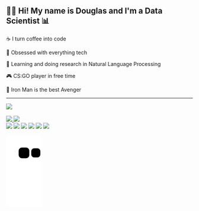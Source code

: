 ## :man_technologist: Hi! My name is Douglas and I'm a Data Scientist :bar_chart:

:coffee: I turn coffee into code

:robot: Obsessed with everything tech

:mag_right: Learning and doing research in Natural Language Processing

:video_game: CS:GO player in free time

:100: Iron Man is the best Avenger

---

![](https://komarev.com/ghpvc/?username=DougTrajano)

<div>
  <a href="https://github.com/DougTrajano">
  <img height="180em" src="https://github-readme-stats.vercel.app/api?username=DougTrajano&show_icons=true&theme=dark&hide_border=true&include_all_commits=true&count_private=true"/>
  <img height="180em" src="https://github-readme-stats.vercel.app/api/top-langs/?username=DougTrajano&layout=compact&langs_count=7&theme=dark&hide_border=true"/>
</div>
  
<div>
  <a href="https://github.com/DougTrajano" target="_blank"><img src="https://img.shields.io/badge/GITHUB-181717?style=for-the-badge&logo=github&logoColor=white" target="_blank"></a>
  <a href="https://www.linkedin.com/in/douglas-trajano/" target="_blank"><img src="https://img.shields.io/badge/-LinkedIn-%230077B5?style=for-the-badge&logo=linkedin&logoColor=white" target="_blank"></a>
  <a href = "mailto:douglas.trajano@outlook.com"><img src="https://img.shields.io/badge/Outlook-0078D4?style=for-the-badge&logo=microsoft-outlook&logoColor=white" target="_blank"></a>
 	<a href="https://twitter.com/doug_trajano" target="_blank"><img src="https://img.shields.io/badge/Twitter-1DA1F2?style=for-the-badge&logo=twitter&logoColor=white" target="_blank"></a>
  <a href="https://instagram.com/dougtrajano" target="_blank"><img src="https://img.shields.io/badge/-Instagram-%23E4405F?style=for-the-badge&logo=instagram&logoColor=white" target="_blank"></a>
  <a href="https://steamcommunity.com/id/dougtrajano/"><img src="https://img.shields.io/badge/steam-%23000000.svg?style=for-the-badge&logo=steam&logoColor=white" target="_blank"></a>
  
  ![Snake animation](https://github.com/DougTrajano/DougTrajano/blob/output/github-contribution-grid-snake.svg)
</div>
